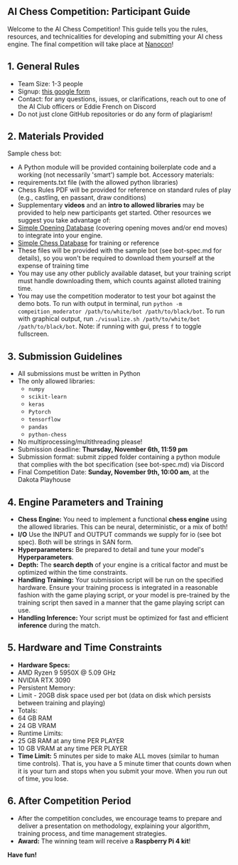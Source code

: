 ## AI Chess Competition: Participant Guide

Welcome to the AI Chess Competition! This guide tells you the rules, resources, and technicalities for developing and submitting your AI chess engine. The final competition will take place at [Nanocon](https://sites.google.com/view/dsunanocon/events/sunday?authuser=0)!

## 1. General Rules
* Team Size: 1-3 people
* Signup: [this google form](https://forms.gle/eJiDRibwwXobutfSA)
* Contact: for any questions, issues, or clarifications, reach out to one of the AI Club officers or Eddie French on Discord
* Do not just clone GitHub repositories or do any form of plagiarism!

## 2. Materials Provided
Sample chess bot:
* A Python module will be provided containing boilerplate code and a working (not necessarily 'smart') sample bot.
Accessory materials:
* requirements.txt file (with the allowed python libraries)
* Chess Rules PDF will be provided for reference on standard rules of play (e.g., castling, en passant, draw conditions)
* Supplementary **videos** and an **intro to allowed libraries** may be provided to help new participants get started.
Other resources we suggest you take advantage of:
* [Simple Opening Database](https://www.kaggle.com/datasets/alexandrelemercier/all-chess-openings?select=openings_fen7.csv) (covering opening moves and/or end moves) to integrate into your engine.
* [Simple Chess Database](https://www.kaggle.com/datasets/datasnaek/chess?select=games.csv) for training or reference
* These files will be provided with the sample bot (see bot-spec.md for details), so you won't be required to download them yourself at the expense of training time
* You may use any other publicly available dataset, but your training script must handle downloading them, which counts against alloted training time.
* You may use the competition moderator to test your bot against the demo bots. To run with output in terminal, run `python -m compeition_moderator /path/to/white/bot /path/to/black/bot`. To run with graphical output, run `./visualize.sh /path/to/white/bot /path/to/black/bot`. Note: if running with gui, press `f` to toggle fullscreen.

## 3. Submission Guidelines
* All submissions must be written in Python
* The only allowed libraries:
    * `numpy`
    * `scikit-learn`
    * `keras`
    * `Pytorch`
    * `tensorflow`
    * `pandas`
    * `python-chess`
* No multiprocessing/multithreading please!
* Submission deadline: **Thursday, November 6th, 11:59 pm**
* Submission format: submit zipped folder containing a python module that complies with the bot specification (see bot-spec.md) via Discord
* Final Competition Date: **Sunday, November 9th, 10:00 am**, at the Dakota Playhouse

## 4. Engine Parameters and Training
* **Chess Engine:** You need to implement a functional **chess engine** using the allowed libraries. This can be neural, deterministic, or a mix of both!
* **I/O** Use the INPUT and OUTPUT commands we supply for io (see bot spec). Both will be strings in SAN form.
* **Hyperparameters:** Be prepared to detail and tune your model's **Hyperparameters**.
* **Depth:** The **search depth** of your engine is a critical factor and must be optimized within the time constraints.
* **Handling Training:** Your submission script will be run on the specified hardware. Ensure your training process is integrated in a reasonable fashion with the game playing script, or your model is pre-trained by the training script then saved in a manner that the game playing script can use.
* **Handling Inference:** Your script must be optimized for fast and efficient **inference** during the match.

## 5. Hardware and Time Constraints
* **Hardware Specs:**
* AMD Ryzen 9 5950X @ 5.09 GHz
* NVIDIA RTX 3090
* Persistent Memory:
* Limit - 20GB disk space used per bot (data on disk which persists between training and playing)
* Totals:
* 64 GB RAM
* 24 GB VRAM
* Runtime Limits:
* 25 GB RAM at any time PER PLAYER
* 10 GB VRAM at any time PER PLAYER
* **Time Limit:** 5 minutes per side to make ALL moves (similar to human time controls). That is, you have a 5 minute timer that counts down when it is your turn and stops when you submit your move. When you run out of time, you lose.

## 6. After Competition Period
* After the competition concludes, we encourage teams to prepare and deliver a presentation on methodology, explaining your algorithm, training process, and time management strategies.
* **Award:** The winning team will receive a **Raspberry Pi 4 kit**!

**Have fun!**
